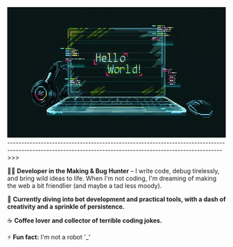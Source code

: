 <div align="center">
  <img src="https://raw.githubusercontent.com/GitHubCloud/GitHubCloud/main/helloworld.gif" width="600" height="300"/>
</div>
----------------------------------------------------------------------------------------------------------------------------------------------------------->>>

<br>

👩‍💻 **Developer in the Making & Bug Hunter** – I write code, debug tirelessly, and bring wild ideas to life. When I'm not coding, I'm dreaming of making the web a bit friendlier (and maybe a tad less moody).

🚀 **Currently diving into bot development and practical tools, with a dash of creativity and a sprinkle of persistence.**

☕ **Coffee lover and collector of terrible coding jokes.**

⚡ **Fun fact:** I'm not a robot '_'

<!---
xomiscid/xomiscid is a ✨ special ✨ repository because its `README.md` (this file) appears on your GitHub profile.
You can click the Preview link to take a look at your changes.
--->
